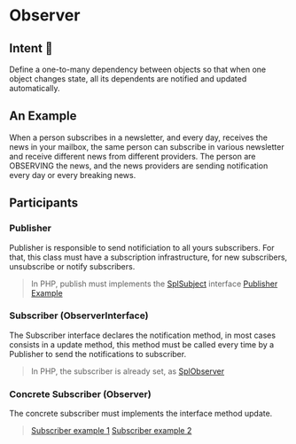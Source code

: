# Observer

## Intent :dart:

Define a one-to-many dependency between objects so that when one object changes state, all its dependents are notified and updated automatically.

## An Example

When a person subscribes in a newsletter, and every day, receives the news in your mailbox, the same person can subscribe in various newsletter and receive different news from different providers. The person are OBSERVING the news, and the news providers are sending notification every day or every breaking news.

## Participants

### Publisher

Publisher is responsible to send notificiation to all yours subscribers. For that, this class must have a subscription infrastructure, for new subscribers, unsubscribe or notify subscribers.

> In PHP, publish must implements the [SplSubject](https://php.net/manual/en/class.splsubject.php) interface
> [Publisher Example](TechNewsletter.php)
### Subscriber (ObserverInterface)

The Subscriber interface declares the notification method, in most cases consists in a update method, this method must be called every time by a Publisher to send the notifications to subscriber.

> In PHP, the subscriber is already set, as [SplObserver](https://www.php.net/manual/en/class.splobserver.php)
### Concrete Subscriber (Observer)

The concrete subscriber must implements the interface method update.

> [Subscriber example 1](InterestingDeveloper.php)
> [Subscriber example 2](Curious.php)

